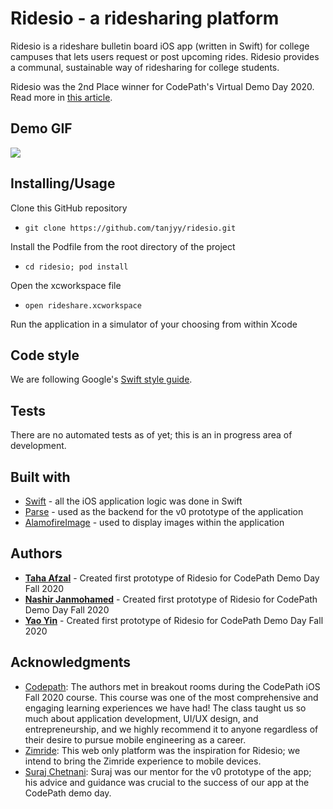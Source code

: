 # Ridesio - a ridesharing platform
Ridesio is a rideshare bulletin board iOS app (written in Swift) for college campuses that lets users request or post upcoming rides. Ridesio provides a communal, sustainable way of ridesharing for college students.

Ridesio was the 2nd Place winner for CodePath's Virtual Demo Day 2020. Read more in <a href="https://blog.codepath.org/2020-codepath-org-fall-semester-demo-day-ios-winners-announced/?utm_content=149195058&utm_medium=social&utm_source=linkedin&hss_channel=lcp-18305024" target="_blank">this article</a>.

## Demo GIF
![](./ridesio-v3.gif)

## Installing/Usage
Clone this GitHub repository
- ```git clone https://github.com/tanjyy/ridesio.git```

Install the Podfile from the root directory of the project
- ```cd ridesio; pod install```

Open the xcworkspace file
- ```open rideshare.xcworkspace```

Run the application in a simulator of your choosing from within Xcode

## Code style
We are following Google's [Swift style guide](https://google.github.io/swift/).

## Tests
There are no automated tests as of yet; this is an in progress area of development.

## Built with
- [Swift](https://developer.apple.com/swift/) - all the iOS application logic was done in Swift
- [Parse](https://www.back4app.com/) - used as the backend for the v0 prototype of the application
- [AlamofireImage](https://github.com/Alamofire/AlamofireImage) - used to display images within the application

## Authors
- **[Taha Afzal](http://github.com/tahaafzal5)** - Created first prototype of Ridesio for CodePath Demo Day Fall 2020
- **[Nashir Janmohamed]()** - Created first prototype of Ridesio for CodePath Demo Day Fall 2020
- **[Yao Yin]()** - Created first prototype of Ridesio for CodePath Demo Day Fall 2020

## Acknowledgments
- [Codepath](https://codepath.org): The authors met in breakout rooms during the CodePath iOS Fall 2020 course. This course was one of the most comprehensive and engaging learning experiences we have had! The class taught us so much about application development, UI/UX design, and entrepreneurship, and we highly recommend it to anyone regardless of their desire to pursue mobile engineering as a career.
- [Zimride](https://zimride.com): This web only platform was the inspiration for Ridesio; we intend to bring the Zimride experience to mobile devices.
- [Suraj Chetnani](https://www.linkedin.com/in/surajchetnani/): Suraj was our mentor for the v0 prototype of the app; his advice and guidance was crucial to the success of our app at the CodePath demo day.

